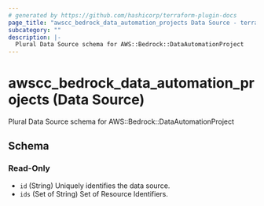 ```yaml
---
# generated by https://github.com/hashicorp/terraform-plugin-docs
page_title: "awscc_bedrock_data_automation_projects Data Source - terraform-provider-awscc"
subcategory: ""
description: |-
  Plural Data Source schema for AWS::Bedrock::DataAutomationProject
---
```


# awscc_bedrock_data_automation_projects (Data Source)

Plural Data Source schema for AWS::Bedrock::DataAutomationProject



<!-- schema generated by tfplugindocs -->
## Schema

### Read-Only

- `id` (String) Uniquely identifies the data source.
- `ids` (Set of String) Set of Resource Identifiers.
